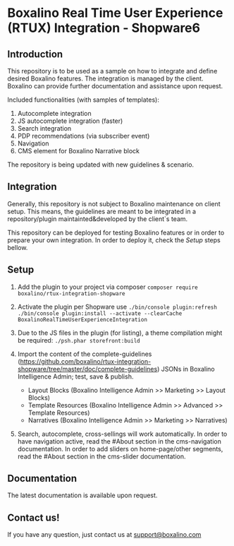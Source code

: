 # Boxalino Real Time User Experience (RTUX) Integration - Shopware6

## Introduction
This repository is to be used as a sample on how to integrate and define desired Boxalino features.
The integration is managed by the client.
Boxalino can provide further documentation and assistance upon request.

Included functionalities (with samples of templates):
1. Autocomplete integration
2. JS autocomplete integration (faster)
3. Search integration
4. PDP recommendations (via subscriber event)
5. Navigation
6. CMS element for Boxalino Narrative block


The repository is being updated with new guidelines & scenario.

## Integration
Generally, this repository is not subject to Boxalino maintenance on client setup.
This means, the guidelines are meant to be integrated in a repository/plugin maintainted&developed by the client`s team.

This repository can be deployed for testing Boxalino features or in order to prepare your own integration.
In order to deploy it, check the *Setup* steps bellow.

## Setup
1. Add the plugin to your project via composer
``composer require boxalino/rtux-integration-shopware``

2. Activate the plugin per Shopware use
``./bin/console plugin:refresh``
``./bin/console plugin:install --activate --clearCache BoxalinoRealTimeUserExperienceIntegration``

3. Due to the JS files in the plugin (for listing), a theme compilation might be required:
``./psh.phar storefront:build``
  
4. Import the content of the complete-guidelines (https://github.com/boxalino/rtux-integration-shopware/tree/master/doc/complete-guidelines) JSONs in Boxalino Intelligence Admin; test, save & publish.
    * Layout Blocks (Boxalino Intelligence Admin >> Marketing >> Layout Blocks)
    * Template Resources (Boxalino Intelligence Admin >> Advanced >> Template Resources)
    * Narratives  (Boxalino Intelligence Admin >> Marketing >> Narratives)

5. Search, autocomplete, cross-sellings will work automatically. 
In order to have navigation active, read the #About section in the cms-navigation documentation.
In order to add sliders on home-page/other segments, read the #About section in the cms-slider documentation.


## Documentation

The latest documentation is available upon request.

## Contact us!

If you have any question, just contact us at support@boxalino.com
